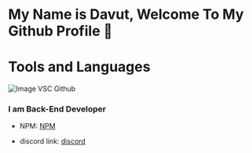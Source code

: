 # My Name is Davut, Welcome To My Github Profile 👋


# Tools and Languages
![Image](https://img.shields.io/badge/-NodeJS.png) VSC Github


### I am Back-End Developer

- NPM: <a href="https://www.npmjs.com/~davutozgursukuti">NPM</a>

- discord link: <a href="https://discord.com/users/733309959349207091">discord</a>
